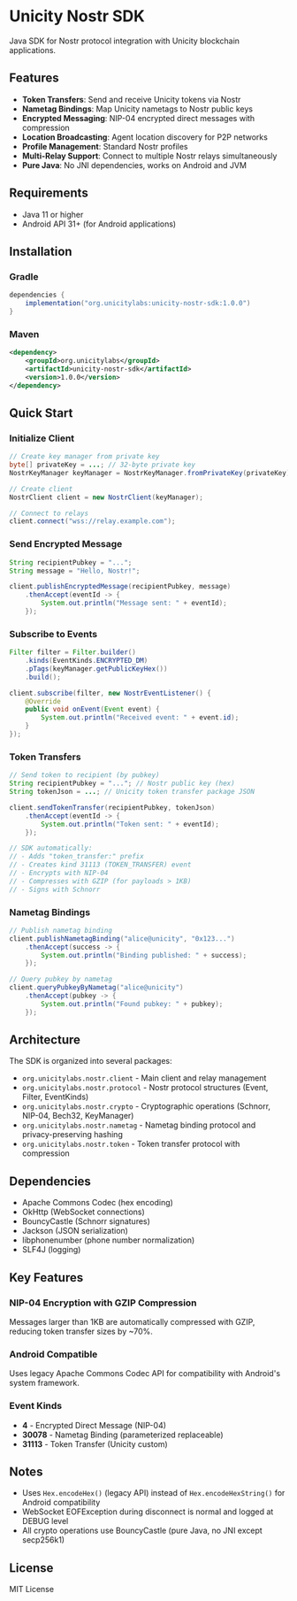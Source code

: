 # Unicity Nostr SDK

Java SDK for Nostr protocol integration with Unicity blockchain applications.

## Features

- **Token Transfers**: Send and receive Unicity tokens via Nostr
- **Nametag Bindings**: Map Unicity nametags to Nostr public keys
- **Encrypted Messaging**: NIP-04 encrypted direct messages with compression
- **Location Broadcasting**: Agent location discovery for P2P networks
- **Profile Management**: Standard Nostr profiles
- **Multi-Relay Support**: Connect to multiple Nostr relays simultaneously
- **Pure Java**: No JNI dependencies, works on Android and JVM

## Requirements

- Java 11 or higher
- Android API 31+ (for Android applications)

## Installation

### Gradle

```gradle
dependencies {
    implementation("org.unicitylabs:unicity-nostr-sdk:1.0.0")
}
```

### Maven

```xml
<dependency>
    <groupId>org.unicitylabs</groupId>
    <artifactId>unicity-nostr-sdk</artifactId>
    <version>1.0.0</version>
</dependency>
```

## Quick Start

### Initialize Client

```java
// Create key manager from private key
byte[] privateKey = ...; // 32-byte private key
NostrKeyManager keyManager = NostrKeyManager.fromPrivateKey(privateKey);

// Create client
NostrClient client = new NostrClient(keyManager);

// Connect to relays
client.connect("wss://relay.example.com");
```

### Send Encrypted Message

```java
String recipientPubkey = "...";
String message = "Hello, Nostr!";

client.publishEncryptedMessage(recipientPubkey, message)
    .thenAccept(eventId -> {
        System.out.println("Message sent: " + eventId);
    });
```

### Subscribe to Events

```java
Filter filter = Filter.builder()
    .kinds(EventKinds.ENCRYPTED_DM)
    .pTags(keyManager.getPublicKeyHex())
    .build();

client.subscribe(filter, new NostrEventListener() {
    @Override
    public void onEvent(Event event) {
        System.out.println("Received event: " + event.id);
    }
});
```

### Token Transfers

```java
// Send token to recipient (by pubkey)
String recipientPubkey = "..."; // Nostr public key (hex)
String tokenJson = ...; // Unicity token transfer package JSON

client.sendTokenTransfer(recipientPubkey, tokenJson)
    .thenAccept(eventId -> {
        System.out.println("Token sent: " + eventId);
    });

// SDK automatically:
// - Adds "token_transfer:" prefix
// - Creates kind 31113 (TOKEN_TRANSFER) event
// - Encrypts with NIP-04
// - Compresses with GZIP (for payloads > 1KB)
// - Signs with Schnorr
```

### Nametag Bindings

```java
// Publish nametag binding
client.publishNametagBinding("alice@unicity", "0x123...")
    .thenAccept(success -> {
        System.out.println("Binding published: " + success);
    });

// Query pubkey by nametag
client.queryPubkeyByNametag("alice@unicity")
    .thenAccept(pubkey -> {
        System.out.println("Found pubkey: " + pubkey);
    });
```

## Architecture

The SDK is organized into several packages:

- `org.unicitylabs.nostr.client` - Main client and relay management
- `org.unicitylabs.nostr.protocol` - Nostr protocol structures (Event, Filter, EventKinds)
- `org.unicitylabs.nostr.crypto` - Cryptographic operations (Schnorr, NIP-04, Bech32, KeyManager)
- `org.unicitylabs.nostr.nametag` - Nametag binding protocol and privacy-preserving hashing
- `org.unicitylabs.nostr.token` - Token transfer protocol with compression

## Dependencies

- Apache Commons Codec (hex encoding)
- OkHttp (WebSocket connections)
- BouncyCastle (Schnorr signatures)
- Jackson (JSON serialization)
- libphonenumber (phone number normalization)
- SLF4J (logging)

## Key Features

### NIP-04 Encryption with GZIP Compression
Messages larger than 1KB are automatically compressed with GZIP, reducing token transfer sizes by ~70%.

### Android Compatible
Uses legacy Apache Commons Codec API for compatibility with Android's system framework.

### Event Kinds
- **4** - Encrypted Direct Message (NIP-04)
- **30078** - Nametag Binding (parameterized replaceable)
- **31113** - Token Transfer (Unicity custom)

## Notes

- Uses `Hex.encodeHex()` (legacy API) instead of `Hex.encodeHexString()` for Android compatibility
- WebSocket EOFException during disconnect is normal and logged at DEBUG level
- All crypto operations use BouncyCastle (pure Java, no JNI except secp256k1)

## License

MIT License
